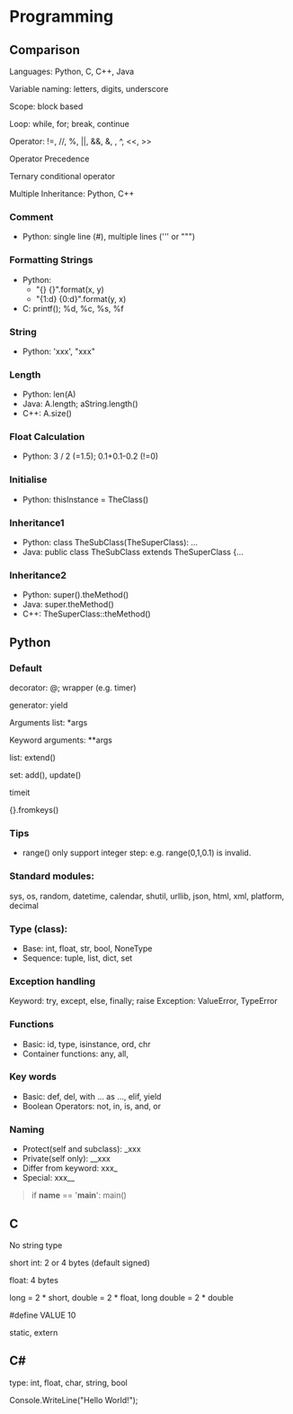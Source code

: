 # Programming

<!-- ## Default -->

## Comparison
Languages: Python, C, C++, Java

Variable naming: letters, digits, underscore

Scope: block based

Loop: while, for; break, continue

Operator: !=, //, %, ||, &&, &, \, ^, <<, >>

Operator Precedence

Ternary conditional operator

Multiple Inheritance: Python, C++

### Comment
* Python: single line (#), multiple lines (''' or """)

### Formatting Strings
* Python:
  * "{} {}".format(x, y)
  * "{1:d} {0:d}".format(y, x)
* C: printf(); %d, %c, %s, %f

### String
* Python: 'xxx', "xxx"

### Length
* Python: len(A)
* Java: A.length; aString.length()
* C++: A.size()

### Float Calculation
* Python: 3 / 2 (=1.5); 0.1+0.1-0.2 (!=0)

### Initialise
* Python: thisInstance = TheClass()

### Inheritance1
* Python: class TheSubClass(TheSuperClass): ...
* Java: public class TheSubClass extends TheSuperClass {...

### Inheritance2
* Python: super().theMethod()
* Java: super.theMethod()
* C++: TheSuperClass::theMethod()


## Python

### Default

decorator: @; wrapper (e.g. timer)

generator: yield

Arguments list: \*args

Keyword arguments: \**args

list: extend()

set: add(), update()

timeit

{}.fromkeys()

### Tips

* range() only support integer step: e.g. range(0,1,0.1) is invalid.

### Standard modules:
sys, os, random, datetime, calendar, shutil, urllib, json, html, xml, platform, decimal

### Type (class):
* Base: int, float, str, bool, NoneType
* Sequence: tuple, list, dict, set

### Exception handling
Keyword: try, except, else, finally; raise
Exception: ValueError, TypeError

### Functions
* Basic: id, type, isinstance, ord, chr
* Container functions: any, all,

### Key words
* Basic: def, del, with ... as ..., elif, yield
* Boolean Operators: not, in, is, and, or

### Naming
* Protect(self and subclass): \_xxx
* Private(self only): \_\_xxx
* Differ from keyword: xxx_
* Special: xxx__

> if __name__ == '__main__': main()


## C

No string type

short int: 2 or 4 bytes (default signed)

float: 4 bytes

long = 2 * short, double = 2 * float, long double = 2 * double

\#define VALUE 10

static, extern

<!-- ## C++
map, vector -->

## C\#

type: int, float, char, string, bool

Console.WriteLine("Hello World!");

